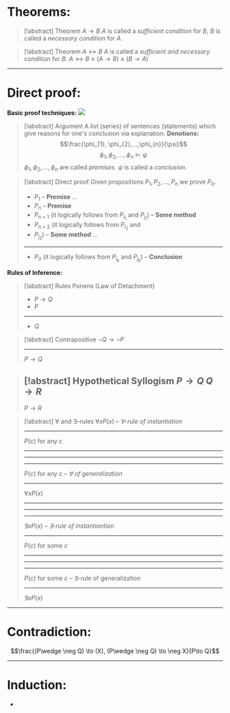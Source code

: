 # Theorems:
>[!abstract] Theorem $A\to B$ 
>$A$ is called a *sufficient condition* for $B$,
>$B$ is called a *necessary condition* for $A$.

>[!abstract] Theorem $A\leftrightarrow B$ 
>$A$ is called a *sufficient and necessary condition* for $B$.
>$A\leftrightarrow B \equiv (A\to B) \wedge (B\to A)$

---
# Direct proof:

**Basic proof techniques:**
![](Pasted%20image%2020240928231940.png)

>[!abstract] Argument
>A list (series) of sentences (statements) which give reasons for one's conclusion via explanation.
>**Denotions:**
>$$\frac{\phi_{1}, \phi_{2},...,\phi_{n}}{\psi}$$
>$$\phi_{1}, \phi_{2},..., \phi_{n} \models \psi$$
>$\phi_{1},\phi_{2},...,\phi_{n}$ are called *premises*.
>$\psi$ is called a *conclusion*.

>[!abstract] Direct proof
>Given propositions $P_{1}, P_{2}, ..., P_{n}$ we prove $P_{0}$.
>- $P_{1}$  – **Premise**
>$...$
>- $P_{n}$ – **Premise**
>- $P_{n+1}$ (it logically follows from $P_{i_{1}}$ and $P_{j_{1}}$) – **Some method**
>- $P_{n+2}$ (it logically follows from $P_{i_{2}}$ and
>- $P_{j_{2}}$) – **Some method**
>$...$
>---
>- $P_{0}$ (it logically follows from $P_{i_{k}}$ and $P_{j_k}$) – **Conclusion**

**Rules of Inference:**

>[!abstract] Rules Ponens (Law of Detachment)
>- $P\to Q$
>- $P$
>---
>- $Q$

> [!abstract] Contrapositive 
> $\neg Q \to \neg P$
> - - -
> $P\to Q$

>[!abstract] Hypothetical Syllogism
>$P\to Q$
>$Q \to R$
>---
>$P\to R$

>[!abstract] $\forall$ and $\exists$-rules
>$\forall x P(x)$ – *$\forall$-rule of instantiation*
>- --
>$P(c)$ for any $c$
> -- - 
> - - -
> - --
>$P(c)$ for any $c$ – *$\forall$ of generalization*
>- - -
>$\forall x P(x)$
>- - -
>- - - 
>- --
>$\exists xP(x)$ – *$\exists$-rule of instantiantion*
>- - -
>$P(c)$ for some $c$
>- - - 
>-  --
>- --
>$P(c)$ for some $c$ – $\exists$-rule of generalization
>- - -
>$\exists xP(x)$

---
# Contradiction:

$$\frac{(P\wedge \neg Q) \to (X), (P\wedge \neg Q) \to \neg X}{P\to Q}$$
- --
# Induction:

- 


